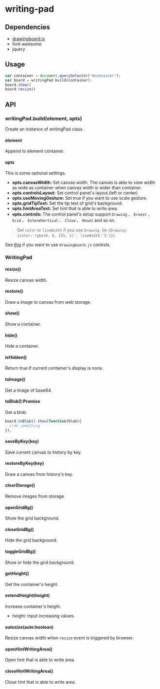writing-pad
==============================

## Dependencies

* [drawingboard.js](https://github.com/eHanlin/drawingboard.js.git#v0.4.7)
* font-awesome
* jquery


## Usage

```js
var container = document.querySelector("#container");
var board = writingPad.build(container);
board.show()
board.resize()
```

## API
 
### writingPad.build(element, opts)

Create an instance of writingPad class.

#### element

Append to element container.

#### opts

This is some optional settings.

* **opts.canvasWidth:** Set canvas width. The canvas is able to view width as wide as container when canvas width is wider than container.
* **opts.controlsLayout:** Set control panel's layout.(left or center)
* **opts.useMovingGesture:** Set true if you want to use scale gesture.
* **opts.gridTipText:** Set the tip text of grid's background.
* **opts.hintAreaText:** Set hint that is able to write area.
* **opts.controls:**  The control panel's setup support `Drawing` 、 `Eraser` 、 `Grid` 、 `ExtendVertical` 、 `Close` 、 `Reset` and so on.
> Set `color` or `lineWidth` if you use `Drawing`. (ie `{Drawing:{color:'rgba(0, 0, 255, 1)', lineWidth:'5'}}`).

See [this](https://github.com/eHanlin/drawingboard.js#included-controls) if you want to use `drawingboard.js` controls.

### WritingPad


#### resize()

Resize canvas width.

#### restore()

Draw a image to canvas from web storage.

#### show()

Show a container.

#### hide()

Hide a container.

#### isHidden()

Return true if current container's display is none.

#### toImage()

Get a image of base64.

#### toBlob():Promise

Get a blob.

```js
board.toBlob().then(function(blob){
  //do something
});
```

#### saveByKey(key)

Save current canvas to history by key.

#### restoreByKey(key)

Draw a canvas from history's key.

#### clearStorage()

Remove images from storage

#### openGridBg()

Show the grid background.

#### closeGridBg()

Hide the grid background.

#### toggleGridBg()

Show or hide the grid background.

#### getHeight()

Get the container's height.

#### extendHeight(height)

Increase container's height.

* height: Input increasing values.

#### autosize(auto:boolean)

Resize canvas width when `resize` event is triggered by browser.

#### openHintWritingArea()

Open hint that is able to write area.

#### closeHintWritingArea()

Close hint that is able to write area.


